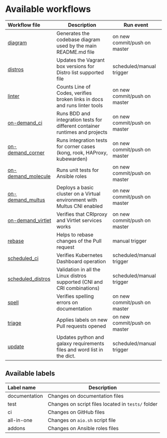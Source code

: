 # Available workflows

| Workflow file                                  | Description                                                                  | Run event                    |
| :--------------------------------------------- | ---------------------------------------------------------------------------- | ---------------------------- |
| [diagram](./diagram.yml)                       | Generates the codebase diagram used by the main README.md file               | on new commit/push on master |
| [distros](./distros.yml)                       | Updates the Vagrant box versions for Distro list supported file              | scheduled/manual trigger     |
| [linter](./linter.yml)                         | Counts Line of Codes, verifies broken links in docs and runs linter tools    | on new commit/push on master |
| [on-demand_ci](./on-demand_ci.yml)             | Runs BDD and integration tests for different container runtimes and projects | on new commit/push on master |
| [on-demand_corner](./on-demand_corner.yml)     | Runs integration tests for corner cases (kong, rook, HAProxy, kubewarden)    | on new commit/push on master |
| [on-demand_molecule](./on-demand_molecule.yml) | Runs unit tests for Ansible roles                                            | on new commit/push on master |
| [on-demand_multus](./on-demand_multus.yml)     | Deploys a basic cluster on a Virtual environment with Multus CNI enabled     | on new commit/push on master |
| [on-demand_virtlet](./on-demand_virtlet.yml)   | Verifies that CRIproxy and Virtlet services works                            | on new commit/push on master |
| [rebase](./rebase.yml)                         | Helps to rebase changes of the Pull request                                  | manual trigger               |
| [scheduled_ci](./scheduled_ci.yml)             | Verifies Kubernetes Dashboard operation                                      | scheduled/manual trigger     |
| [scheduled_distros](./scheduled_distros.yml)   | Validation in all the Linux distros supported (CNI and CRI combinations)     | scheduled/manual trigger     |
| [spell](./spell.yml)                           | Verifies spelling errors on documentation                                    | on new commit/push on master |
| [triage](./triage.yml)                         | Applies labels on new Pull requests opened                                   | on new commit/push on master |
| [update](./update.yml)                         | Updates python and galaxy requirements files and word list in the dict.      | scheduled/manual trigger     |

## Available labels

| Label name    | Description                                        |
| :------------ | -------------------------------------------------- |
| documentation | Changes on documentation files                     |
| test          | Changes on script files located in `tests/` folder |
| ci            | Changes on GitHub files                            |
| all-in-one    | Changes on `aio.sh` script file                    |
| addons        | Changes on Ansible roles files                     |
